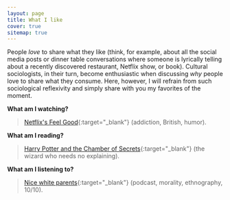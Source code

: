 ```yaml
---
layout: page
title: What I like
cover: true
sitemap: true
---
```


People _love_ to share what they like (think, for example, about all the social media posts or dinner table conversations where someone is lyrically telling about a recently discovered restaurant, Netflix show, or book). Cultural sociologists, in their turn, become enthusiastic when discussing _why_ people love to share what they consume. Here, however, I will refrain from such sociological reflexivity and simply share with you my favorites of the moment.  

**What am I watching?**
> [Netflix's Feel Good](https://www.rottentomatoes.com/tv/feel_good/s01){:target="_blank"} (addiction, British, humor).

**What am I reading?**
> [Harry Potter and the Chamber of Secrets](https://harrypotter.fandom.com/wiki/Harry_Potter_and_the_Chamber_of_Secrets#Chapter_1:_The_Worst_Birthday){:target="_blank"} (the wizard who needs no explaining).

**What am I listening to?**
> [Nice white parents](https://www.nytimes.com/2020/07/23/podcasts/nice-white-parents-serial.html){:target="_blank"} (podcast, morality, ethnography, 10/10).
